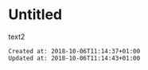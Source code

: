 # Untitled

text2

    Created at: 2018-10-06T11:14:37+01:00
    Updated at: 2018-10-06T11:14:43+01:00



